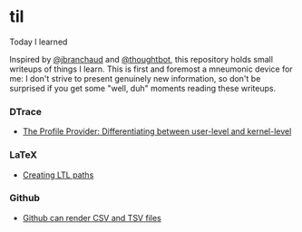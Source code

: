 # til
Today I learned

Inspired by [@jbranchaud](https://github.com/jbranchaud/til) and
[@thoughtbot](https://github.com/thoughtbot/til), this repository holds
small writeups of things I learn. This is first and foremost a mneumonic
device for me: I don't strive to present genuinely new information, so don't
be surprised if you get some "well, duh" moments reading these writeups.

### DTrace

-  [The Profile Provider: Differentiating between user-level and kernel-level](dtrace/the-profile-provider-differentiating-user-level-and-kernel-level.md)

### LaTeX

-  [Creating LTL paths](latex/creating-ltl-paths.md)

### Github

- [Github can render CSV and TSV files](github/github-can-render-csv-and-tsv-files.md)
